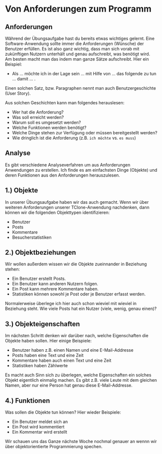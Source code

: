 # Von Anforderungen zum Programm

## Anforderungen

Während der Übungsaufgabe hast du bereits etwas wichtiges gelernt. Eine Software-Anwendung sollte immer die Anforderungen (Wünsche) der Benutzer erfüllen. Es ist also ganz wichtig, dass man sich vorab mit zukünftigen Nutzern unterhält und genau aufschreibt, was benötigt wird. Am besten macht man das indem man ganze Sätze aufschreibt. Hier ein Beispiel:

* Als ... möchte ich in der Lage sein ... mit Hilfe von ... das folgende zu tun ... damit ... .

Einen solchen Satz, bzw. Paragraphen nennt man auch Benutzergeschichte (User Story).

Aus solchen Geschichten kann man folgendes herauslesen:

* Wer hat die Anforderung?
* Was soll erreicht werden?
* Warum soll es umgesetzt werden?
* Welche Funktionen werden benötigt?
* Welche Dinge stehen zur Verfügung oder müssen bereitgestellt werden?
* Wie dringlich ist die Anforderung (z.B. `ich möchte` vs. `es muss`)


## Analyse

Es gibt verschiedene Analyseverfahren um aus Anforderungen Anwendungen zu erstellen. Ich finde es am einfachsten Dinge (Objekte) und deren Funktionen aus den Anforderungen herauszulesen. 


## 1.) Objekte

In unserer Übungsaufgabe haben wir das auch gemacht. Wenn wir über weiteren Anforderungen unserer TClone-Anwendung nachdenken, dann können wir die folgenden Objekttypen identifizieren:

* Benutzer
* Posts
* Kommentare
* Besucherstatistiken


## 2.) Objektbeziehungen

Wir wollen außerdem wissen wir die Objekte zueinnander in Beziehung stehen:

* Ein Benutzer erstellt Posts.
* Ein Benutzer kann anderen Nutzern folgen.
* Ein Post kann mehrere Kommentare haben.
* Statistiken können sowohl je Post oder je Benutzer erfasst werden.

Normalerweise überlege ich hier auch schon wieviel mit wieviel in Beziehung steht. Wie viele Posts hat ein Nutzer (viele, wenig, genau einen)?

## 3.) Objekteigenschaften 

Im nächsten Schritt denken wir darüber nach, welche Eigenschaften die Objekte haben sollen. Hier einige Beispiele:

* Benutzer haben z.B. einen Namen und eine E-Mail-Addresse
* Posts haben eine Text und eine Zeit
* Kommentare haben auch einen Text und eine Zeit
* Statistiken haben Zählwerte

Es macht auch Sinn sich zu überlegen, welche Eigenschaften ein solches Objekt eigentlich einmalig machen. Es gibt z.B. viele Leute mit dem gleichen Namen, aber nur eine Person hat genau diese E-Mail-Addresse.

## 4.) Funktionen

Was sollen die Objekte tun können? Hier wieder Beispiele:

* Ein Benutzer meldet sich an
* Ein Post wird kommentiert
* Ein Kommentar wird erstellt

Wir schauen uns das Ganze nächste Woche nochmal genauer an wennn wir über objektorientierte Programmierung spechen.